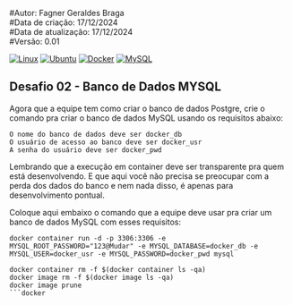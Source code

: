 #Autor: Fagner Geraldes Braga  
#Data de criação: 17/12/2024  
#Data de atualização: 17/12/2024  
#Versão: 0.01

[![Linux](https://img.shields.io/badge/Linux-FCC624?logo=linux&logoColor=black)](#)
[![Ubuntu](https://img.shields.io/badge/Ubuntu-E95420?logo=ubuntu&logoColor=white)](#)
[![Docker](https://img.shields.io/badge/Docker-2496ED?logo=docker&logoColor=fff)](#)
[![MySQL](https://img.shields.io/badge/MySQL-4479A1?logo=mysql&logoColor=fff)](#)


## Desafio 02 - Banco de Dados MYSQL

Agora que a equipe tem como criar o banco de dados Postgre, crie o comando pra criar o banco de dados MySQL usando os requisitos abaixo:

    O nome do banco de dados deve ser docker_db
    O usuário de acesso ao banco deve ser docker_usr
    A senha do usuário deve ser docker_pwd

Lembrando que a execução em container deve ser transparente pra quem está desenvolvendo. E que aqui você não precisa se preocupar com a perda dos dados do banco e nem nada disso, é apenas para desenvolvimento pontual.

Coloque aqui embaixo o comando que a equipe deve usar pra criar um banco de dados MySQL com esses requisitos:

```docker
docker container run -d -p 3306:3306 -e MYSQL_ROOT_PASSWORD="123@Mudar" -e MYSQL_DATABASE=docker_db -e MYSQL_USER=docker_usr -e MYSQL_PASSWORD=docker_pwd mysql
```

```docker
docker container rm -f $(docker container ls -qa)
docker image rm -f $(docker image ls -qa)
docker image prune
```docker